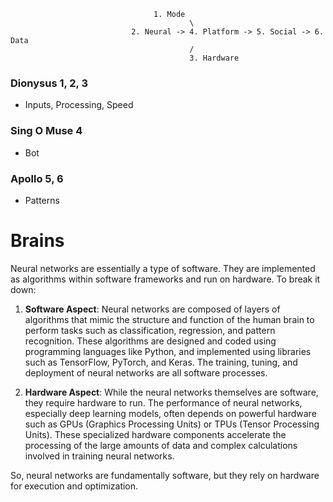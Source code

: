                                     1. Mode
                                            \
                               2. Neural -> 4. Platform -> 5. Social -> 6. Data
                                            /
                                            3. Hardware


### Dionysus 1, 2, 3 
- Inputs, Processing, Speed
### Sing O Muse 4
- Bot
### Apollo 5, 6
- Patterns

# Brains

Neural networks are essentially a type of software. They are implemented as algorithms within software frameworks and run on hardware. To break it down:

1. **Software Aspect**: Neural networks are composed of layers of algorithms that mimic the structure and function of the human brain to perform tasks such as classification, regression, and pattern recognition. These algorithms are designed and coded using programming languages like Python, and implemented using libraries such as TensorFlow, PyTorch, and Keras. The training, tuning, and deployment of neural networks are all software processes.

2. **Hardware Aspect**: While the neural networks themselves are software, they require hardware to run. The performance of neural networks, especially deep learning models, often depends on powerful hardware such as GPUs (Graphics Processing Units) or TPUs (Tensor Processing Units). These specialized hardware components accelerate the processing of the large amounts of data and complex calculations involved in training neural networks.

So, neural networks are fundamentally software, but they rely on hardware for execution and optimization.

